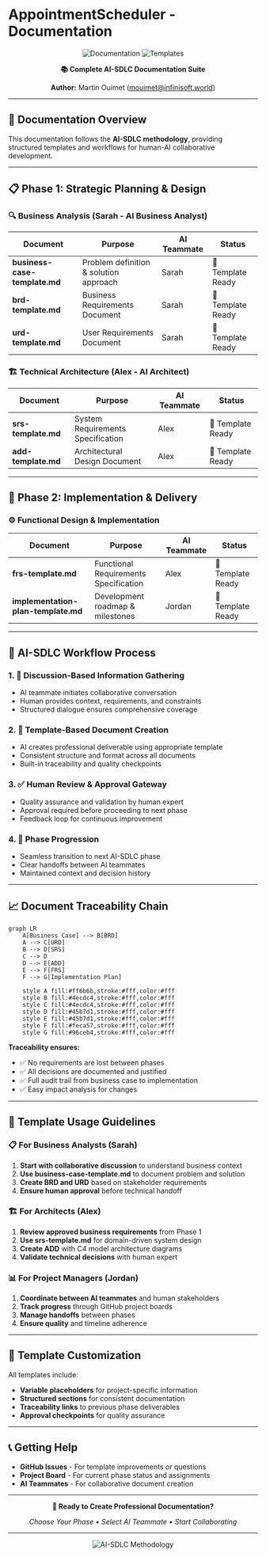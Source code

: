 # AppointmentScheduler - Documentation

<div align="center">

![Documentation](https://img.shields.io/badge/Documentation-AI--SDLC-blue?style=for-the-badge)
![Templates](https://img.shields.io/badge/Templates-Ready-green?style=for-the-badge)

**📚 Complete AI-SDLC Documentation Suite**

**Author:** Martin Ouimet (mouimet@infinisoft.world)

</div>

---

## 🎯 Documentation Overview

This documentation follows the **AI-SDLC methodology**, providing structured templates and workflows for human-AI collaborative development.

---

## 📋 Phase 1: Strategic Planning & Design

### 🔍 Business Analysis (Sarah - AI Business Analyst)

| Document | Purpose | AI Teammate | Status |
|----------|---------|-------------|--------|
| **business-case-template.md** | Problem definition & solution approach | Sarah | 📝 Template Ready |
| **brd-template.md** | Business Requirements Document | Sarah | 📝 Template Ready |
| **urd-template.md** | User Requirements Document | Sarah | 📝 Template Ready |

### 🏗️ Technical Architecture (Alex - AI Architect)

| Document | Purpose | AI Teammate | Status |
|----------|---------|-------------|--------|
| **srs-template.md** | System Requirements Specification | Alex | 📝 Template Ready |
| **add-template.md** | Architectural Design Document | Alex | 📝 Template Ready |

---

## 🔧 Phase 2: Implementation & Delivery

### ⚙️ Functional Design & Implementation

| Document | Purpose | AI Teammate | Status |
|----------|---------|-------------|--------|
| **frs-template.md** | Functional Requirements Specification | Alex | 📝 Template Ready |
| **implementation-plan-template.md** | Development roadmap & milestones | Jordan | 📝 Template Ready |

---

## 🔄 AI-SDLC Workflow Process

### 1. 💬 **Discussion-Based Information Gathering**
- AI teammate initiates collaborative conversation
- Human provides context, requirements, and constraints
- Structured dialogue ensures comprehensive coverage

### 2. 📝 **Template-Based Document Creation**
- AI creates professional deliverable using appropriate template
- Consistent structure and format across all documents
- Built-in traceability and quality checkpoints

### 3. ✅ **Human Review & Approval Gateway**
- Quality assurance and validation by human expert
- Approval required before proceeding to next phase
- Feedback loop for continuous improvement

### 4. 🚀 **Phase Progression**
- Seamless transition to next AI-SDLC phase
- Clear handoffs between AI teammates
- Maintained context and decision history

---

## 📈 Document Traceability Chain

```mermaid
graph LR
    A[Business Case] --> B[BRD]
    A --> C[URD]
    B --> D[SRS]
    C --> D
    D --> E[ADD]
    E --> F[FRS]
    F --> G[Implementation Plan]
    
    style A fill:#ff6b6b,stroke:#fff,color:#fff
    style B fill:#4ecdc4,stroke:#fff,color:#fff
    style C fill:#4ecdc4,stroke:#fff,color:#fff
    style D fill:#45b7d1,stroke:#fff,color:#fff
    style E fill:#45b7d1,stroke:#fff,color:#fff
    style F fill:#feca57,stroke:#fff,color:#fff
    style G fill:#96ceb4,stroke:#fff,color:#fff
```

**Traceability ensures:**
- ✅ No requirements are lost between phases
- ✅ All decisions are documented and justified
- ✅ Full audit trail from business case to implementation
- ✅ Easy impact analysis for changes

---

## 🎯 Template Usage Guidelines

### 📋 For Business Analysts (Sarah)
1. **Start with collaborative discussion** to understand business context
2. **Use business-case-template.md** to document problem and solution
3. **Create BRD and URD** based on stakeholder requirements
4. **Ensure human approval** before technical handoff

### 🏗️ For Architects (Alex)  
1. **Review approved business requirements** from Phase 1
2. **Use srs-template.md** for domain-driven system design
3. **Create ADD** with C4 model architecture diagrams
4. **Validate technical decisions** with human expert

### 📊 For Project Managers (Jordan)
1. **Coordinate between AI teammates** and human stakeholders
2. **Track progress** through GitHub project boards
3. **Manage handoffs** between phases
4. **Ensure quality** and timeline adherence

---

## 🔧 Template Customization

All templates include:
- **Variable placeholders** for project-specific information
- **Structured sections** for consistent documentation
- **Traceability links** to previous phase deliverables
- **Approval checkpoints** for quality assurance

---

## 📞 Getting Help

- **GitHub Issues** - For template improvements or questions
- **Project Board** - For current phase status and assignments
- **AI Teammates** - For collaborative document creation

---

<div align="center">

**🚀 Ready to Create Professional Documentation?**

*Choose Your Phase • Select AI Teammate • Start Collaborating*

---

![AI-SDLC Methodology](https://img.shields.io/badge/Methodology-AI--SDLC-blue?style=for-the-badge)

</div>
